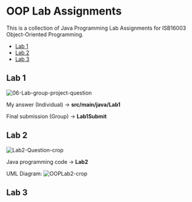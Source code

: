 # OOP Lab Assignments
This is a collection of Java Programming Lab Assignments for ISB16003 Object-Oriented Programming.

  - [Lab 1](#lab-1)
  - [Lab 2](#lab-2)
  - [Lab 3](#lab-3)

## Lab 1

![06-Lab-group-project-question](https://user-images.githubusercontent.com/85399390/157271824-6dcab3ba-fbbc-4f71-b3c9-ded4da51e5a1.png)

My answer (Individual) → **src/main/java/Lab1**

Final submission (Group) → **Lab1Submit**

## Lab 2

![Lab2-Question-crop](https://user-images.githubusercontent.com/85399390/157270180-822c8f20-6fd6-429b-a56b-93bf9c3fa019.png)

Java programming code → **Lab2**

UML Diagram:
![OOPLab2-crop](https://user-images.githubusercontent.com/85399390/157270356-12c42436-6b00-428a-b60b-78b00091a22a.png)

## Lab 3




